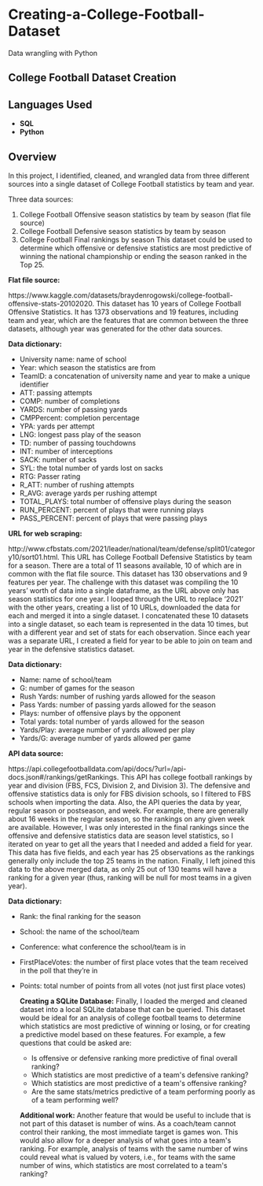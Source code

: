 # Creating-a-College-Football-Dataset
Data wrangling with Python

<h2>College Football Dataset Creation</h2>
  
  <h2>Languages Used</h2>

- <b>SQL</b> 
- <b>Python</b>

<h2>Overview</h2>
  <p> In this project, I identified, cleaned, and wrangled data from three different sources into a single dataset of College Football statistics by team and year. </p>
  
  Three data sources:
1.	College Football Offensive season statistics by team by season (flat file source)
2.	College Football Defensive season statistics by team by season
3.	College Football Final rankings by season
This dataset could be used to determine which offensive or defensive statistics are most predictive of winning the national championship or ending the season ranked in the Top 25.

<b>Flat file source:</b>
<p> https://www.kaggle.com/datasets/braydenrogowski/college-football-offensive-stats-20102020.  
This dataset has 10 years of College Football Offensive Statistics.  It has 1373 observations and 19 features, including team and year, which are the features that are common between the three datasets, although year was generated for the other data sources.</p>

<b>Data dictionary:</b>
- University name: name of school
- Year: which season the statistics are from
- TeamID: a concatenation of university name and year to make a unique identifier
- ATT: passing attempts
- COMP: number of completions
- YARDS: number of passing yards
- CMPPercent: completion percentage
- YPA: yards per attempt
- LNG: longest pass play of the season
- TD: number of passing touchdowns
- INT: number of interceptions
- SACK: number of sacks
- SYL: the total number of yards lost on sacks
- RTG: Passer rating
- R_ATT: number of rushing attempts
- R_AVG: average yards per rushing attempt
- TOTAL_PLAYS: total number of offensive plays during the season
- RUN_PERCENT: percent of plays that were running plays
- PASS_PERCENT: percent of plays that were passing plays

<b>URL for web scraping:</b>
<p>http://www.cfbstats.com/2021/leader/national/team/defense/split01/category10/sort01.html.  
This URL has College Football Defensive Statistics by team for a season. There are a total of 11 seasons available, 10 of which are in common with the flat file source.  This dataset has 130 observations and 9 features per year.  The challenge with this dataset was compiling the 10 years’ worth of data into a single dataframe, as the URL above only has season statistics for one year.  I looped through the URL to replace ‘2021’ with the other years, creating a list of 10 URLs,  downloaded the data for each and merged it into a single dataset.  I concatenated these 10 datasets into a single dataset, so each team is represented in the data 10 times, but with a different year and set of stats for each observation.  Since each year was a separate URL, I created a field for year to be able to join on team and year in the defensive statistics dataset.  
  
<b>Data dictionary:</b>
- Name: name of school/team
- G: number of games for the season
- Rush Yards: number of rushing yards allowed for the season
- Pass Yards: number of passing yards allowed for the season
- Plays: number of offensive plays by the opponent
- Total yards: total number of yards allowed for the season
- Yards/Play: average number of yards allowed per play
- Yards/G: average number of yards allowed per game
  
<b>API data source:</b>
<p>https://api.collegefootballdata.com/api/docs/?url=/api-docs.json#/rankings/getRankings.  This API has college football rankings by year and division (FBS, FCS, Division 2, and Division 3).  The defensive and offensive statistics data is only for FBS division schools, so I filtered to FBS schools when importing the data.  Also, the API queries the data by year, regular season or postseason, and week.  For example, there are generally about 16 weeks in the regular season, so the rankings on any given week are available.  However, I was only interested in the final rankings since the offensive and defensive statistics data are season level statistics, so I iterated on year to get all the years that I needed and added a field for year.  This data has five fields, and each year has 25 observations as the rankings generally only include the top 25 teams in the nation.  Finally, I left joined this data to the above merged data, as only 25 out of 130 teams will have a ranking for a given year (thus, ranking will be null for most teams in a given year).

  <b>Data dictionary:</b>
- Rank: the final ranking for the season
- School: the name of the school/team
- Conference: what conference the school/team is in
- FirstPlaceVotes: the number of first place votes that the team received in the poll that they’re in
- Points: total number of points from all votes (not just first place votes)
  
  <b>Creating a SQLite Database:</b>
Finally, I loaded the merged and cleaned dataset into a local SQLite database that can be queried. This dataset would be ideal for an analysis of college football teams to determine which statistics are most predictive of winning or losing, or for creating a predictive model based on these features.  For example, a few questions that could be asked are:
  - Is offensive or defensive ranking more predictive of final overall ranking?
  - Which statistics are most predictive of a team's defensive ranking?
  - Which statistics are most predictive of a team's offensive ranking?
  - Are the same stats/metrics predictive of a team performing poorly as of a team performing well?
  
  <b>Additional work:</b> 
Another feature that would be useful to include that is not part of this dataset is number of wins.  As a coach/team cannot control their ranking, the most immediate target is games won.  This would also allow for a deeper analysis of what goes into a team's ranking.  For example, analysis of teams with the same number of wins could reveal what is valued by voters, i.e., for teams with the same number of wins, which statistics are most correlated to a team's ranking?


